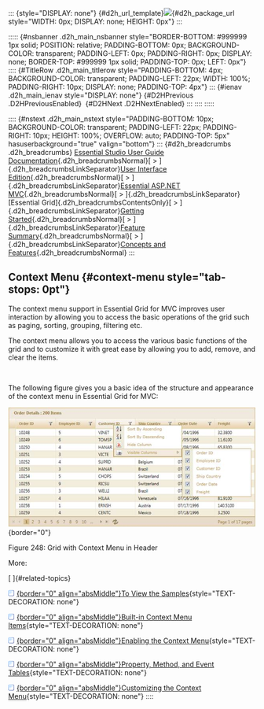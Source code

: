 ::: {style="DISPLAY: none"}
[](ms-xhelp:///?Id=d2h_url_template){#d2h_url_template}![](!package_url!){#d2h_package_url style="WIDTH: 0px; DISPLAY: none; HEIGHT: 0px"}
:::

::::: {#nsbanner .d2h_main_nsbanner style="BORDER-BOTTOM: #999999 1px solid; POSITION: relative; PADDING-BOTTOM: 0px; BACKGROUND-COLOR: transparent; PADDING-LEFT: 0px; PADDING-RIGHT: 0px; DISPLAY: none; BORDER-TOP: #999999 1px solid; PADDING-TOP: 0px; LEFT: 0px"}
:::: {#TitleRow .d2h_main_titlerow style="PADDING-BOTTOM: 4px; BACKGROUND-COLOR: transparent; PADDING-LEFT: 22px; WIDTH: 100%; PADDING-RIGHT: 10px; DISPLAY: none; PADDING-TOP: 4px"}
::: {#ienav .d2h_main_ienav style="DISPLAY: none"}
[](ms-xhelp:///?Id=0806ac3a-d16c-470e-b3f2-1bf633e6e2bb){#D2HPrevious .D2HPreviousEnabled}  [](ms-xhelp:///?Id=10f8cc6a-9860-4de5-845a-27c11ecade9e){#D2HNext .D2HNextEnabled}
:::
::::
:::::

:::: {#nstext .d2h_main_nstext style="PADDING-BOTTOM: 10px; BACKGROUND-COLOR: transparent; PADDING-LEFT: 22px; PADDING-RIGHT: 10px; HEIGHT: 100%; OVERFLOW: auto; PADDING-TOP: 5px" hasuserbackground="true" valign="bottom"}
::: {#d2h_breadcrumbs .d2h_breadcrumbs}
[Essential Studio User Guide Documentation](ms-xhelp:///?Id=12457748-09e3-4d74-a240-8e049cedf030){.d2h_breadcrumbsNormal}[ \> ]{.d2h_breadcrumbsLinkSeparator}[User Interface Edition](ms-xhelp:///?Id=c29296b7-531c-413b-a0ec-488ca1f7f669){.d2h_breadcrumbsNormal}[ \> ]{.d2h_breadcrumbsLinkSeparator}[Essential ASP.NET MVC](ms-xhelp:///?Id=4b14e7d1-65c4-4f67-b1aa-2c37709905a5){.d2h_breadcrumbsNormal}[ \> ]{.d2h_breadcrumbsLinkSeparator}[Essential Grid]{.d2h_breadcrumbsContentsOnly}[ \> ]{.d2h_breadcrumbsLinkSeparator}[Getting Started](ms-xhelp:///?Id=c7ed3902-b25b-4170-be58-1d3d0b57748a){.d2h_breadcrumbsNormal}[ \> ]{.d2h_breadcrumbsLinkSeparator}[Feature Summary](ms-xhelp:///?Id=1923e679-441a-44e0-9bca-e0e50988a857){.d2h_breadcrumbsNormal}[ \> ]{.d2h_breadcrumbsLinkSeparator}[Concepts and Features](ms-xhelp:///?Id=4a1657fa-4756-42b9-9153-aebf5dcfc503){.d2h_breadcrumbsNormal}
:::

## Context Menu {#context-menu style="tab-stops: 0pt"}

The context menu support in Essential Grid for MVC improves user interaction by allowing you to access the basic operations of the grid such as paging, sorting, grouping, filtering etc.

The context menu allows you to access the various basic functions of the grid and to customize it with great ease by allowing you to add, remove, and clear the items.

 

The following figure gives you a basic idea of the structure and appearance of the context menu in Essential Grid for MVC:

![](ImagesExt/image58_222.jpg){border="0"}

Figure 248: Grid with Context Menu in Header

More:

[ ]{#related-topics}

[![](button.gif){border="0" align="absMiddle"}To View the Samples](ms-xhelp:///?Id=10f8cc6a-9860-4de5-845a-27c11ecade9e){style="TEXT-DECORATION: none"}

[![](button.gif){border="0" align="absMiddle"}Built-in Context Menu Items](ms-xhelp:///?Id=a6481f79-58e3-40cc-9d94-932cd2ad60ef){style="TEXT-DECORATION: none"}

[![](button.gif){border="0" align="absMiddle"}Enabling the Context Menu](ms-xhelp:///?Id=aeecc208-2b55-430f-a72a-c0601c8970df){style="TEXT-DECORATION: none"}

[![](button.gif){border="0" align="absMiddle"}Property, Method, and Event Tables](ms-xhelp:///?Id=ca5381ff-67bf-40c8-a2bc-13a34ac1db4b){style="TEXT-DECORATION: none"}

[![](button.gif){border="0" align="absMiddle"}Customizing the Context Menu](ms-xhelp:///?Id=992a39cf-6a05-45f7-a3ac-e4f4443c7624){style="TEXT-DECORATION: none"}
::::
